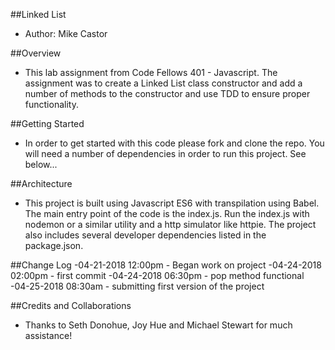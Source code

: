 ##Linked List
- Author: Mike Castor

##Overview
- This lab assignment from Code Fellows 401 - Javascript.  The assignment was to create a Linked List class constructor and add a number of methods to the constructor and use TDD to ensure proper functionality.  

##Getting Started
- In order to get started with this code please fork and clone the repo.  You will need a number of dependencies in order to run this project.  See below...

##Architecture
- This project is built using Javascript ES6 with transpilation using Babel.  The main entry point of the code is the index.js.  Run the index.js with nodemon or a similar utility and a http simulator like httpie.  The project also includes several developer dependencies listed in the package.json.

##Change Log
-04-21-2018 12:00pm - Began work on project
-04-24-2018 02:00pm - first commit 
-04-24-2018 06:30pm - pop method functional
-04-25-2018 08:30am - submitting first version of the project

##Credits and Collaborations
- Thanks to Seth Donohue, Joy Hue and Michael Stewart for much assistance!
